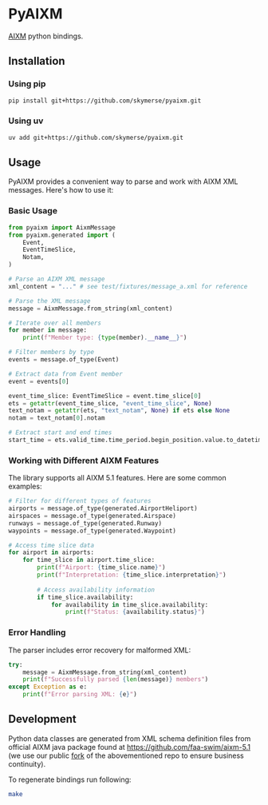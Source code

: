 # PyAIXM

[AIXM](https://aixm.aero/) python bindings.

## Installation

### Using pip

```bash
pip install git+https://github.com/skymerse/pyaixm.git
```

### Using uv

```bash
uv add git+https://github.com/skymerse/pyaixm.git
```

## Usage

PyAIXM provides a convenient way to parse and work with AIXM XML messages. Here's how to use it:

### Basic Usage

```python
from pyaixm import AixmMessage
from pyaixm.generated import (
    Event,
    EventTimeSlice,
    Notam,
)

# Parse an AIXM XML message
xml_content = "..." # see test/fixtures/message_a.xml for reference

# Parse the XML message
message = AixmMessage.from_string(xml_content)

# Iterate over all members
for member in message:
    print(f"Member type: {type(member).__name__}")

# Filter members by type
events = message.of_type(Event)

# Extract data from Event member
event = events[0]

event_time_slice: EventTimeSlice = event.time_slice[0]
ets = getattr(event_time_slice, "event_time_slice", None)
text_notam = getattr(ets, "text_notam", None) if ets else None
notam = text_notam[0].notam

# Extract start and end times
start_time = ets.valid_time.time_period.begin_position.value.to_datetime()
```

### Working with Different AIXM Features

The library supports all AIXM 5.1 features. Here are some common examples:

```python
# Filter for different types of features
airports = message.of_type(generated.AirportHeliport)
airspaces = message.of_type(generated.Airspace)
runways = message.of_type(generated.Runway)
waypoints = message.of_type(generated.Waypoint)

# Access time slice data
for airport in airports:
    for time_slice in airport.time_slice:
        print(f"Airport: {time_slice.name}")
        print(f"Interpretation: {time_slice.interpretation}")
        
        # Access availability information
        if time_slice.availability:
            for availability in time_slice.availability:
                print(f"Status: {availability.status}")
```

### Error Handling

The parser includes error recovery for malformed XML:

```python
try:
    message = AixmMessage.from_string(xml_content)
    print(f"Successfully parsed {len(message)} members")
except Exception as e:
    print(f"Error parsing XML: {e}")
```

## Development

Python data classes are generated from XML schema definition files from official AIXM java package found at https://github.com/faa-swim/aixm-5.1 (we use our public [fork](https://github.com/skymerse/aixm-5.1) of the abovementioned repo to ensure business continuity).

To regenerate bindings run following:

```bash
make
```
